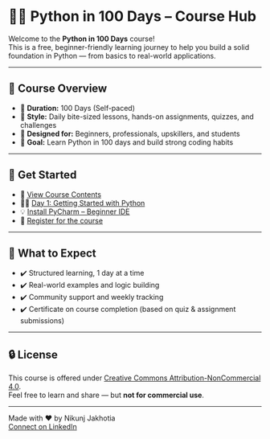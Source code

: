 
# 👨‍💻 Python in 100 Days – Course Hub

Welcome to the **Python in 100 Days** course!  
This is a free, beginner-friendly learning journey to help you build a solid foundation in Python — from basics to real-world applications.

---

## 📝 Course Overview

- 📆 **Duration:** 100 Days (Self-paced)
- 🧠 **Style:** Daily bite-sized lessons, hands-on assignments, quizzes, and challenges
- 💼 **Designed for:** Beginners, professionals, upskillers, and students
- 🎯 **Goal:** Learn Python in 100 days and build strong coding habits

---

## 🚀 Get Started

- 📘 [View Course Contents](CourseContents.md)
- 🧑‍💻 [Day 1: Getting Started with Python](/Day01/lesson.md)
- 💡 [Install PyCharm – Beginner IDE](/Day01/Pycharm/pycharm.md)
- 📝 [Register for the course](https://forms.gle/7WsiAnV7CX6vTk1KA)

---

## 🧭 What to Expect

- ✔️ Structured learning, 1 day at a time
- ✔️ Real-world examples and logic building
- ✔️ Community support and weekly tracking
- ✔️ Certificate on course completion (based on quiz & assignment submissions)

---

## 🔒 License

This course is offered under [Creative Commons Attribution-NonCommercial 4.0](license.md).  
Feel free to learn and share — but **not for commercial use**.

---

Made with ❤️ by Nikunj Jakhotia  
[Connect on LinkedIn](https://www.linkedin.com/in/nikunjjakhotia/)
